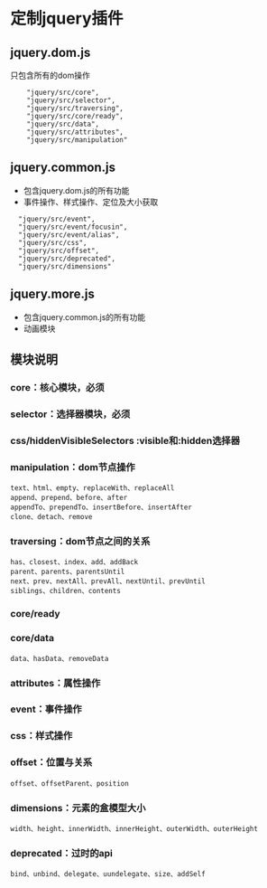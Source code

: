 # 定制jquery插件

## jquery.dom.js
只包含所有的dom操作
```
    "jquery/src/core",
    "jquery/src/selector",
    "jquery/src/traversing",
    "jquery/src/core/ready",
    "jquery/src/data",
    "jquery/src/attributes",
    "jquery/src/manipulation"
```

## jquery.common.js
  * 包含jquery.dom.js的所有功能
  * 事件操作、样式操作、定位及大小获取
  ```
    "jquery/src/event",
    "jquery/src/event/focusin",
    "jquery/src/event/alias",
    "jquery/src/css",
    "jquery/src/offset",
    "jquery/src/deprecated",
    "jquery/src/dimensions"
  ```

## jquery.more.js
  * 包含jquery.common.js的所有功能
  * 动画模块

## 模块说明
### core：核心模块，必须
### selector：选择器模块，必须
### css/hiddenVisibleSelectors  :visible和:hidden选择器
### manipulation：dom节点操作
    text、html、empty、replaceWith、replaceAll
    append、prepend、before、after
    appendTo、prependTo、insertBefore、insertAfter
    clone、detach、remove

### traversing：dom节点之间的关系
    has、closest、index、add、addBack
    parent、parents、parentsUntil
    next、prev、nextAll、prevAll、nextUntil、prevUntil
    siblings、children、contents

### core/ready

### core/data
    data、hasData、removeData

### attributes：属性操作

### event：事件操作

### css：样式操作

### offset：位置与关系
    offset、offsetParent、position

### dimensions：元素的盒模型大小
    width、height、innerWidth、innerHeight、outerWidth、outerHeight

### deprecated：过时的api
    bind、unbind、delegate、uundelegate、size、addSelf

